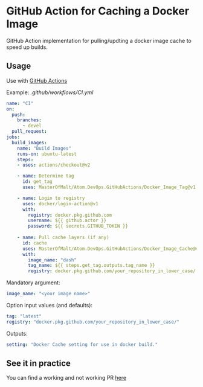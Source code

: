 # GitHub Action for Caching a Docker Image

GitHub Action implementation for pulling/updting a docker image cache to speed up
builds.

## Usage

Use with [GitHub Actions](https://github.com/features/actions)

Example: _.github/workflows/CI.yml_

```yaml
name: "CI"
on:
  push:
    branches:
      - devel
  pull_request:
jobs:
  build_images:
    name: "Build Images"
    runs-on: ubuntu-latest
    steps:
    - uses: actions/checkout@v2

    - name: Determine tag
      id: get_tag
      uses: MasterOfMalt/Atom.DevOps.GitHubActions/Docker_Image_Tag@v1

    - name: Login to registry
      uses: docker/login-action@v1
      with:
        registry: docker.pkg.github.com
        username: ${{ github.actor }}
        password: ${{ secrets.GITHUB_TOKEN }}
          
    - name: Pull cache layers (if any)
      id: cache
      uses: MasterOfMalt/Atom.DevOps.GitHubActions/Docker_Image_Cache@v1
      with:
        image_name: "dash"
        tag_name: ${{ steps.get_tag.outputs.tag_name }}
        registry: docker.pkg.github.com/your_repository_in_lower_case/
```

Mandatory argument:

```yaml
image_name: "<your image name>"
```

Option input values (and defaults):

```yaml
tag: "latest"
registry: "docker.pkg.github.com/your_repository_in_lower_case/"
```

Outputs:

```yaml
setting: "Docker Cache setting for use in docker build."
```

## See it in practice

You can find a working and not working PR [here](https://github.com/MasterOfMalt/Atom.StatusDashboard/pulls)
